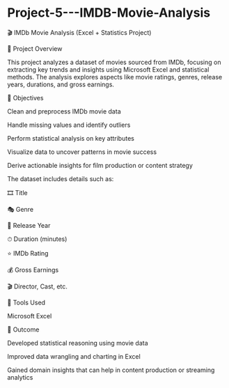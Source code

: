 # Project-5---IMDB-Movie-Analysis

🎬 IMDb Movie Analysis (Excel + Statistics Project)

📌 Project Overview

This project analyzes a dataset of movies sourced from IMDb, focusing on extracting key trends and insights using Microsoft Excel and statistical methods. The analysis explores aspects like movie ratings, genres, release years, durations, and gross earnings.

🎯 Objectives

Clean and preprocess IMDb movie data

Handle missing values and identify outliers

Perform statistical analysis on key attributes

Visualize data to uncover patterns in movie success

Derive actionable insights for film production or content strategy


The dataset includes details such as:

🎞 Title

🎭 Genre

📅 Release Year

⏱ Duration (minutes)

⭐ IMDb Rating

💰 Gross Earnings

🎬 Director, Cast, etc.



🧮 Tools Used

Microsoft Excel



🚀 Outcome

Developed statistical reasoning using movie data

Improved data wrangling and charting in Excel

Gained domain insights that can help in content production or streaming analytics
